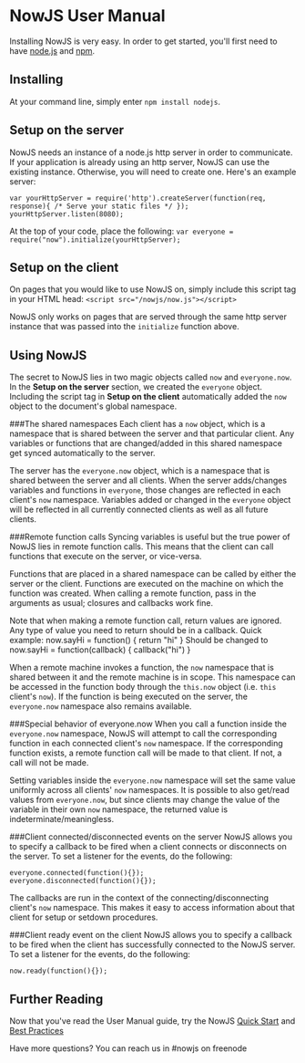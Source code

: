 NowJS User Manual
==============
Installing NowJS is very easy. In order to get started, you'll first need to have [node.js](http://nodejs.org) and [npm](http://npmjs.org/). 

Installing
-------------------
At your command line, simply enter `npm install nodejs`.

Setup on the server
-------------------
NowJS needs an instance of a node.js http server in order to communicate. If your application is already using an http server, NowJS can use the existing instance. Otherwise, you will need to create one. Here's an example server:

    var yourHttpServer = require('http').createServer(function(req, response){ /* Serve your static files */ });
    yourHttpServer.listen(8080);

At the top of your code, place the following: 
`var everyone = require("now").initialize(yourHttpServer);`

Setup on the client
-------------------
On pages that you would like to use NowJS on, simply include this script tag in your HTML head:
`<script src="/nowjs/now.js"></script>`

NowJS only works on pages that are served through the same http server instance that was passed into the `initialize` function above.

Using NowJS
-------------------
The secret to NowJS lies in two magic objects called `now` and `everyone.now`. In the **Setup on the server** section, we created the `everyone` object. Including the script tag in **Setup on the client** automatically added the `now` object to the document's global namespace.

###The shared namespaces
Each client has a `now` object, which is a namespace that is shared between the server and that particular client. Any variables or functions that are changed/added in this shared namespace get synced automatically to the server.

The server has the `everyone.now` object, which is a namespace that is shared between the server and all clients. When the server adds/changes variables and functions in `everyone`, those changes are reflected in each client's `now` namespace. Variables added or changed in the `everyone` object will be reflected in all currently connected clients as well as all future clients.

###Remote function calls
Syncing variables is useful but the true power of NowJS lies in remote function calls. This means that the client can call functions that execute on the server, or vice-versa.

Functions that are placed in a shared namespace can be called by either the server or the client. Functions are executed on the machine on which the function was created. When calling a remote function, pass in the arguments as usual; closures and callbacks work fine. 

Note that when making a remote function call, return values are ignored. Any type of value you need to return should be in a callback. 
Quick example:
    now.sayHi = function() {
      return "hi"
    }
Should be changed to
   now.sayHi = function(callback) {
     callback("hi")
   }

When a remote machine invokes a function, the `now` namespace that is shared between it and the remote machine is in scope. This namespace can be accessed in the function body through the `this.now` object (i.e. `this` client's `now`). If the function is being executed on the server, the `everyone.now` namespace also remains available.

###Special behavior of everyone.now
When you call a function inside the `everyone.now` namespace, NowJS will attempt to call the corresponding function in each connected client's `now` namespace. If the corresponding function exists, a remote function call will be made to that client. If not, a call will not be made.

Setting variables inside the `everyone.now` namespace will set the same value uniformly across all clients' `now` namespaces. It is possible to also get/read values from `everyone.now`, but since clients may change the value of the variable in their own `now` namespace, the returned value is indeterminate/meaningless.

###Client connected/disconnected events on the server
NowJS allows you to specify a callback to be fired when a client connects or disconnects on the server. To set a listener for the events, do the following:

    everyone.connected(function(){});
    everyone.disconnected(function(){});

The callbacks are run in the context of the connecting/disconnecting client's `now` namespace. This makes it easy to access information about that client for setup or setdown procedures.

###Client ready event on the client
NowJS allows you to specify a callback to be fired when the client has successfully connected to the NowJS server. To set a listener for the events, do the following:

    now.ready(function(){});

    
Further Reading
----------------------
Now that you've read the User Manual guide, try the NowJS [Quick Start](http://nowjs.com/guide) and [Best Practices](http://nowjs.com/bestpractices)

Have more questions? You can reach us in #nowjs on freenode